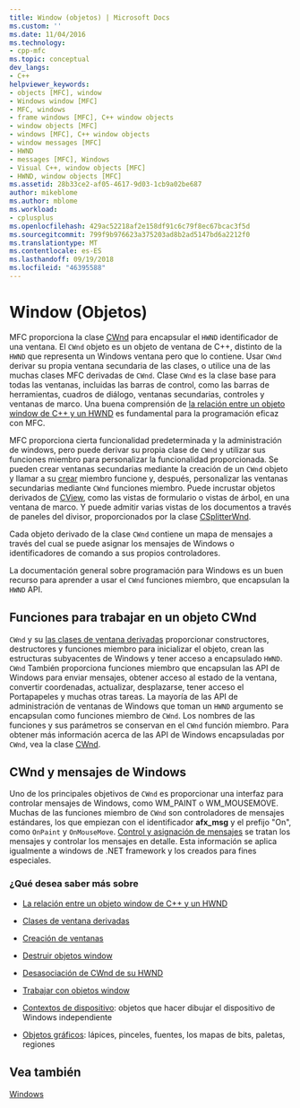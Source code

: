 ```yaml
---
title: Window (objetos) | Microsoft Docs
ms.custom: ''
ms.date: 11/04/2016
ms.technology:
- cpp-mfc
ms.topic: conceptual
dev_langs:
- C++
helpviewer_keywords:
- objects [MFC], window
- Windows window [MFC]
- MFC, windows
- frame windows [MFC], C++ window objects
- window objects [MFC]
- windows [MFC], C++ window objects
- window messages [MFC]
- HWND
- messages [MFC], Windows
- Visual C++, window objects [MFC]
- HWND, window objects [MFC]
ms.assetid: 28b33ce2-af05-4617-9d03-1cb9a02be687
author: mikeblome
ms.author: mblome
ms.workload:
- cplusplus
ms.openlocfilehash: 429ac52218af2e158df91c6c79f8ec67bcac3f5d
ms.sourcegitcommit: 799f9b976623a375203ad8b2ad5147bd6a2212f0
ms.translationtype: MT
ms.contentlocale: es-ES
ms.lasthandoff: 09/19/2018
ms.locfileid: "46395588"
---
```

# <a name="window-objects"></a>Window (Objetos)

MFC proporciona la clase [CWnd](../mfc/reference/cwnd-class.md) para encapsular el `HWND` identificador de una ventana. El `CWnd` objeto es un objeto de ventana de C++, distinto de la `HWND` que representa un Windows ventana pero que lo contiene. Usar `CWnd` derivar su propia ventana secundaria de las clases, o utilice una de las muchas clases MFC derivadas de `CWnd`. Clase `CWnd` es la clase base para todas las ventanas, incluidas las barras de control, como las barras de herramientas, cuadros de diálogo, ventanas secundarias, controles y ventanas de marco. Una buena comprensión de [la relación entre un objeto window de C++ y un HWND](../mfc/relationship-between-a-cpp-window-object-and-an-hwnd.md) es fundamental para la programación eficaz con MFC.

MFC proporciona cierta funcionalidad predeterminada y la administración de windows, pero puede derivar su propia clase de `CWnd` y utilizar sus funciones miembro para personalizar la funcionalidad proporcionada. Se pueden crear ventanas secundarias mediante la creación de un `CWnd` objeto y llamar a su [crear](../mfc/reference/cwnd-class.md#create) miembro funcione y, después, personalizar las ventanas secundarias mediante `CWnd` funciones miembro. Puede incrustar objetos derivados de [CView](../mfc/reference/cview-class.md), como las vistas de formulario o vistas de árbol, en una ventana de marco. Y puede admitir varias vistas de los documentos a través de paneles del divisor, proporcionados por la clase [CSplitterWnd](../mfc/reference/csplitterwnd-class.md).

Cada objeto derivado de la clase `CWnd` contiene un mapa de mensajes a través del cual se puede asignar los mensajes de Windows o identificadores de comando a sus propios controladores.

La documentación general sobre programación para Windows es un buen recurso para aprender a usar el `CWnd` funciones miembro, que encapsulan la `HWND` API.

## <a name="functions-for-operating-on-a-cwnd"></a>Funciones para trabajar en un objeto CWnd

`CWnd` y su [las clases de ventana derivadas](../mfc/derived-window-classes.md) proporcionar constructores, destructores y funciones miembro para inicializar el objeto, crean las estructuras subyacentes de Windows y tener acceso a encapsulado `HWND`. `CWnd` También proporciona funciones miembro que encapsulan las API de Windows para enviar mensajes, obtener acceso al estado de la ventana, convertir coordenadas, actualizar, desplazarse, tener acceso el Portapapeles y muchas otras tareas. La mayoría de las API de administración de ventanas de Windows que toman un `HWND` argumento se encapsulan como funciones miembro de `CWnd`. Los nombres de las funciones y sus parámetros se conservan en el `CWnd` función miembro. Para obtener más información acerca de las API de Windows encapsuladas por `CWnd`, vea la clase [CWnd](../mfc/reference/cwnd-class.md).

## <a name="cwnd-and-windows-messages"></a>CWnd y mensajes de Windows

Uno de los principales objetivos de `CWnd` es proporcionar una interfaz para controlar mensajes de Windows, como WM_PAINT o WM_MOUSEMOVE. Muchas de las funciones miembro de `CWnd` son controladores de mensajes estándares, los que empiezan con el identificador **afx_msg** y el prefijo "On", como `OnPaint` y `OnMouseMove`. [Control y asignación de mensajes](../mfc/message-handling-and-mapping.md) se tratan los mensajes y controlar los mensajes en detalle. Esta información se aplica igualmente a windows de .NET framework y los creados para fines especiales.

### <a name="what-do-you-want-to-know-more-about"></a>¿Qué desea saber más sobre

- [La relación entre un objeto window de C++ y un HWND](../mfc/relationship-between-a-cpp-window-object-and-an-hwnd.md)

- [Clases de ventana derivadas](../mfc/derived-window-classes.md)

- [Creación de ventanas](../mfc/creating-windows.md)

- [Destruir objetos window](../mfc/destroying-window-objects.md)

- [Desasociación de CWnd de su HWND](../mfc/detaching-a-cwnd-from-its-hwnd.md)

- [Trabajar con objetos window](../mfc/working-with-window-objects.md)

- [Contextos de dispositivo](../mfc/device-contexts.md): objetos que hacer dibujar el dispositivo de Windows independiente

- [Objetos gráficos](../mfc/graphic-objects.md): lápices, pinceles, fuentes, los mapas de bits, paletas, regiones

## <a name="see-also"></a>Vea también

[Windows](../mfc/windows.md)

